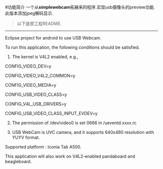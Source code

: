 #功能简介
一个从**simplewebcam**拓展来的程序.实现usb摄像头的preview功能.此版本添加jpeg解码显示.

> 以下是原工程README.

------------------


Eclipse project for android to use USB Webcam.

To run this application, the following conditions should be satisfied.

1) The kernel is V4L2 enabled, e.g.,

 CONFIG_VIDEO_DEV=y

 CONFIG_VIDEO_V4L2_COMMON=y

 CONFIG_VIDEO_MEDIA=y

 CONFIG_USB_VIDEO_CLASS=y

 CONFIG_V4L_USB_DRIVERS=y

 CONFIG_USB_VIDEO_CLASS_INPUT_EVDEV=y

2) The permission of /dev/video0 is set 0666 in /ueventd.xxxx.rc

3) USB WebCam is UVC camera, and it supports 640x480 resolution with YUYV format.

Supported platform : Iconia Tab A500.

 This application will also work on V4L2-enabled pandaboard and beagleboard.
